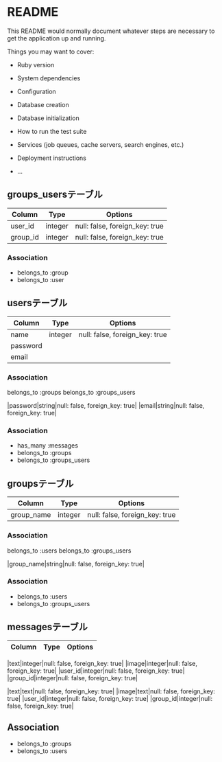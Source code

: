 # README

This README would normally document whatever steps are necessary to get the
application up and running.

Things you may want to cover:

* Ruby version

* System dependencies

* Configuration

* Database creation

* Database initialization

* How to run the test suite

* Services (job queues, cache servers, search engines, etc.)

* Deployment instructions

* ...


## groups_usersテーブル

|Column|Type|Options|
|------|----|-------|
|user_id|integer|null: false, foreign_key: true|
|group_id|integer|null: false, foreign_key: true|

### Association
- belongs_to :group
- belongs_to :user

## usersテーブル
|Column|Type|Options|
|------|----|-------|
|name|integer|null: false, foreign_key: true|
|password|||
|email|


### Association
belongs_to :groups
belongs_to :groups_users

|password|string|null: false, foreign_key: true|
|email|string|null: false, foreign_key: true|


### Association
- has_many :messages
- belongs_to :groups
- belongs_to :groups_users


## groupsテーブル
|Column|Type|Options|
|------|----|-------|
|group_name|integer|null: false, foreign_key: true|


### Association
belongs_to :users
belongs_to :groups_users

|group_name|string|null: false, foreign_key: true|

### Association
- belongs_to :users
- belongs_to :groups_users


## messagesテーブル
|Column|Type|Options|
|------|----|-------|

|text|integer|null: false, foreign_key: true|
|image|integer|null: false, foreign_key: true|
|user_id|integer|null: false, foreign_key: true|
|group_id|integer|null: false, foreign_key: true|


|text|text|null: false, foreign_key: true|
|image|text|null: false, foreign_key: true|
|user_id|integer|null: false, foreign_key: true|
|group_id|integer|null: false, foreign_key: true|

## Association
- belongs_to :groups
- belongs_to :users

